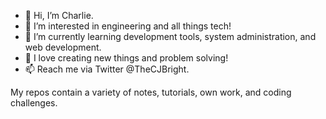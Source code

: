 - 👋 Hi, I’m Charlie.
- 👀 I’m interested in engineering and all things tech!
- 🌱 I’m currently learning development tools, system administration, and web development.
- 💞️ I love creating new things and problem solving!
- 📫 Reach me via Twitter @TheCJBright.

My repos contain a variety of notes, tutorials, own work, and coding challenges.

<!---
CJBright/CJBright is a ✨ special ✨ repository because its `README.md` (this file) appears on your GitHub profile.
You can click the Preview link to take a look at your changes.
--->
